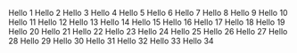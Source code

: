 Hello 1
Hello 2
Hello 3
Hello 4
Hello 5
Hello 6
Hello 7
Hello 8
Hello 9
Hello 10
Hello 11
Hello 12
Hello 13
Hello 14
Hello 15
Hello 16
Hello 17
Hello 18
Hello 19
Hello 20
Hello 21
Hello 22
Hello 23
Hello 24
Hello 25
Hello 26
Hello 27
Hello 28
Hello 29
Hello 30
Hello 31
Hello 32
Hello 33
Hello 34
